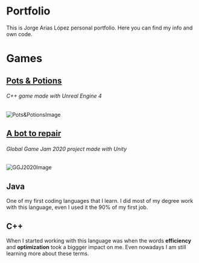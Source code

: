 # Portfolio
This is Jorge Arias López personal portfolio. Here you can find my info and own code.

# Games
## [Pots & Potions](https://fat-duck-squad.itch.io/pots-and-potions)
###### C++ game made with Unreal Engine 4
  ![Pots&PotionsImage](https://img.itch.zone/aW1hZ2UvNjM2MTY5LzM2MzczNDIuanBn/original/42Uy1T.jpg)
  ## [A bot to repair](https://globalgamejam.org/2020/games/wasted-robot-9)
###### Global Game Jam 2020 project made with Unity
  ![GGJ2020Image](https://ggj.s3.amazonaws.com/styles/game_content__wide/games/screenshots/2020/02/280463/screenshot.jpg?itok=YqwMSCTS&timestamp=1580647697)
  
## Java

One of my first coding languages that I learn. I did most of my degree work with this language, even I used it the 90% of my first job. 

## C++

When I started working with this language was when the words **efficiency** and **optimization** took a biggger impact on me. Even nowadays I am still learning more about these terms. 
